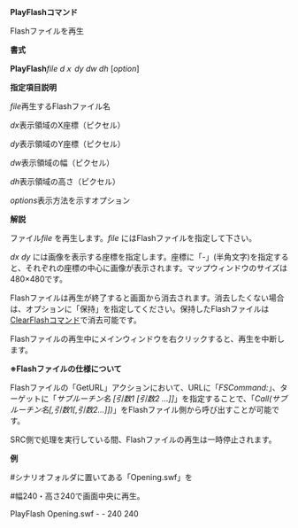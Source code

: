 **PlayFlashコマンド**

Flashファイルを再生

**書式**

**PlayFlash***file dｘ dy dw dh* [*option*]

**指定項目説明**

*file*再生するFlashファイル名

*dx*表示領域のX座標（ピクセル）

*dy*表示領域のY座標（ピクセル）

*dw*表示領域の幅（ピクセル）

*dh*表示領域の高さ（ピクセル）

*options*表示方法を示すオプション

**解説**

ファイル*file* を再生します。*file* にはFlashファイルを指定して下さい。

*dx dy* には画像を表示する座標を指定します。座標に「-」(半角文字)を指定すると、それぞれの座標の中心に画像が表示されます。マップウィンドウのサイズは480×480です。

Flashファイルは再生が終了すると画面から消去されます。消去したくない場合は、オプションに「保持」を指定してください。保持したFlashファイルは[ClearFlashコマンド](ClearFlashコマンド)で消去可能です。

Flashファイルの再生中にメインウィンドウを右クリックすると、再生を中断します。

**※Flashファイルの仕様について**

Flashファイルの「GetURL」アクションにおいて、URLに「*FSCommand:*」、ターゲットに「*サブルーチン名 [引数1 [引数2 …]]*」を指定することで、「*Call(サブルーチン名[,引数1[,引数2…]])*」をFlashファイル側から呼び出すことが可能です。

SRC側で処理を実行している間、Flashファイルの再生は一時停止されます。

**例**

#シナリオフォルダに置いてある「Opening.swf」を

#幅240・高さ240で画面中央に再生。

PlayFlash Opening.swf - - 240 240
